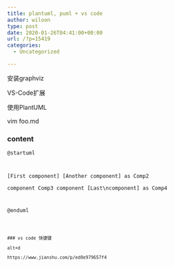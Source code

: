```yaml
---
title: plantuml, puml + vs code
author: wiloon
type: post
date: 2020-01-26T04:41:00+00:00
url: /?p=15419
categories:
  - Uncategorized

---
```

安装graphviz
  
VS-Code扩展

使用PlantUML

vim foo.md

### content

<code class="language-puml line-numbers">@startuml

[First component]
[Another component] as Comp2  
component Comp3
component [Last\ncomponent] as Comp4

@enduml
```

### vs code 快捷键

alt+d

https://www.jianshu.com/p/ed0e979657f4